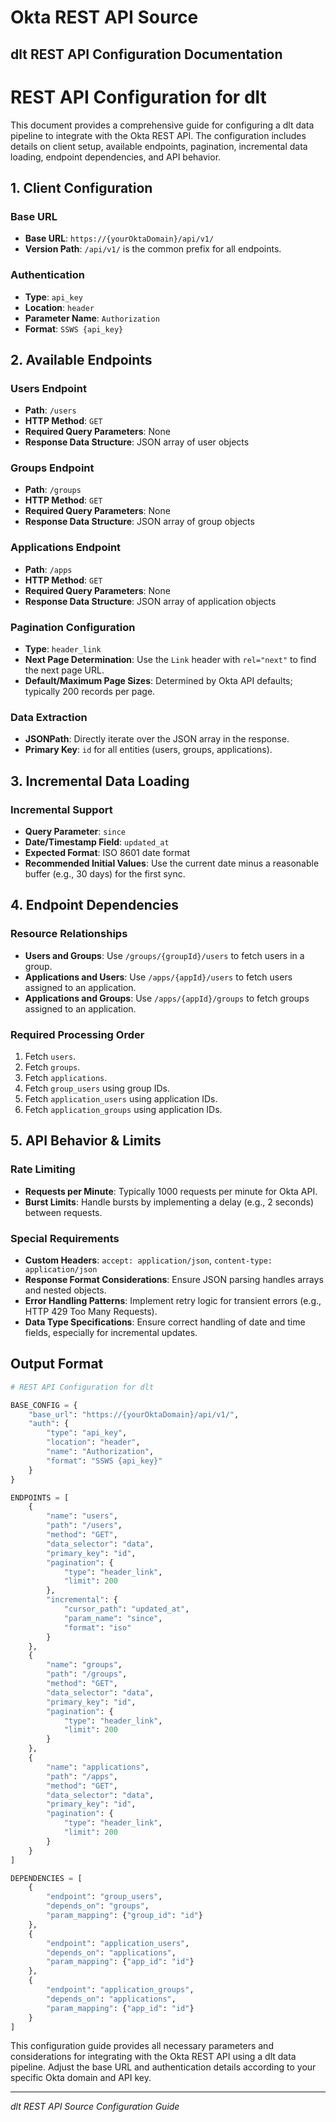 # Okta REST API Source

## dlt REST API Configuration Documentation

# REST API Configuration for dlt

This document provides a comprehensive guide for configuring a dlt data pipeline to integrate with the Okta REST API. The configuration includes details on client setup, available endpoints, pagination, incremental data loading, endpoint dependencies, and API behavior.

## 1. Client Configuration

### Base URL
- **Base URL**: `https://{yourOktaDomain}/api/v1/`
- **Version Path**: `/api/v1/` is the common prefix for all endpoints.

### Authentication
- **Type**: `api_key`
- **Location**: `header`
- **Parameter Name**: `Authorization`
- **Format**: `SSWS {api_key}`

## 2. Available Endpoints

### Users Endpoint
- **Path**: `/users`
- **HTTP Method**: `GET`
- **Required Query Parameters**: None
- **Response Data Structure**: JSON array of user objects

### Groups Endpoint
- **Path**: `/groups`
- **HTTP Method**: `GET`
- **Required Query Parameters**: None
- **Response Data Structure**: JSON array of group objects

### Applications Endpoint
- **Path**: `/apps`
- **HTTP Method**: `GET`
- **Required Query Parameters**: None
- **Response Data Structure**: JSON array of application objects

### Pagination Configuration
- **Type**: `header_link`
- **Next Page Determination**: Use the `Link` header with `rel="next"` to find the next page URL.
- **Default/Maximum Page Sizes**: Determined by Okta API defaults; typically 200 records per page.

### Data Extraction
- **JSONPath**: Directly iterate over the JSON array in the response.
- **Primary Key**: `id` for all entities (users, groups, applications).

## 3. Incremental Data Loading

### Incremental Support
- **Query Parameter**: `since`
- **Date/Timestamp Field**: `updated_at`
- **Expected Format**: ISO 8601 date format
- **Recommended Initial Values**: Use the current date minus a reasonable buffer (e.g., 30 days) for the first sync.

## 4. Endpoint Dependencies

### Resource Relationships
- **Users and Groups**: Use `/groups/{groupId}/users` to fetch users in a group.
- **Applications and Users**: Use `/apps/{appId}/users` to fetch users assigned to an application.
- **Applications and Groups**: Use `/apps/{appId}/groups` to fetch groups assigned to an application.

### Required Processing Order
1. Fetch `users`.
2. Fetch `groups`.
3. Fetch `applications`.
4. Fetch `group_users` using group IDs.
5. Fetch `application_users` using application IDs.
6. Fetch `application_groups` using application IDs.

## 5. API Behavior & Limits

### Rate Limiting
- **Requests per Minute**: Typically 1000 requests per minute for Okta API.
- **Burst Limits**: Handle bursts by implementing a delay (e.g., 2 seconds) between requests.

### Special Requirements
- **Custom Headers**: `accept: application/json`, `content-type: application/json`
- **Response Format Considerations**: Ensure JSON parsing handles arrays and nested objects.
- **Error Handling Patterns**: Implement retry logic for transient errors (e.g., HTTP 429 Too Many Requests).
- **Data Type Specifications**: Ensure correct handling of date and time fields, especially for incremental updates.

## Output Format

```python
# REST API Configuration for dlt

BASE_CONFIG = {
    "base_url": "https://{yourOktaDomain}/api/v1/",
    "auth": {
        "type": "api_key",
        "location": "header",
        "name": "Authorization",
        "format": "SSWS {api_key}"
    }
}

ENDPOINTS = [
    {
        "name": "users",
        "path": "/users",
        "method": "GET",
        "data_selector": "data",
        "primary_key": "id",
        "pagination": {
            "type": "header_link",
            "limit": 200
        },
        "incremental": {
            "cursor_path": "updated_at",
            "param_name": "since",
            "format": "iso"
        }
    },
    {
        "name": "groups",
        "path": "/groups",
        "method": "GET",
        "data_selector": "data",
        "primary_key": "id",
        "pagination": {
            "type": "header_link",
            "limit": 200
        }
    },
    {
        "name": "applications",
        "path": "/apps",
        "method": "GET",
        "data_selector": "data",
        "primary_key": "id",
        "pagination": {
            "type": "header_link",
            "limit": 200
        }
    }
]

DEPENDENCIES = [
    {
        "endpoint": "group_users",
        "depends_on": "groups",
        "param_mapping": {"group_id": "id"}
    },
    {
        "endpoint": "application_users",
        "depends_on": "applications",
        "param_mapping": {"app_id": "id"}
    },
    {
        "endpoint": "application_groups",
        "depends_on": "applications",
        "param_mapping": {"app_id": "id"}
    }
]
```

This configuration guide provides all necessary parameters and considerations for integrating with the Okta REST API using a dlt data pipeline. Adjust the base URL and authentication details according to your specific Okta domain and API key.

---
*dlt REST API Source Configuration Guide*